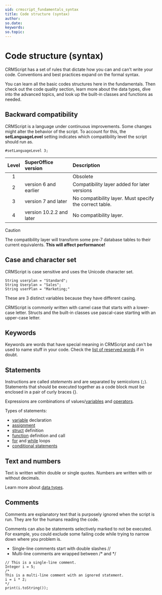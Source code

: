 ```yaml
---
uid: crmscript_fundamentals_syntax
title: Code structure (syntax)
author:
so.date:
keywords:
so.topic:
---
```


# Code structure (syntax)

CRMScript has a set of rules that dictate how you can and can't write your code. Conventions and best practices expand on the formal syntax.

You can learn all the basic codes structures here in the fundamentals. Then check out the code quality section, learn more about the data types, dive into the advanced topics, and look up the built-in classes and functions as needed.

## Backward compatibility

CRMScript is a language under continuous improvements. Some changes might alter the behavior of the script. To account for this, the **setLanguageLevel** setting indicates which compatibility level the script should run as.

```crmscript
#setLanguageLevel 3;
```

| Level | SuperOffice version   | Description |
|:-----:|:----------------------|:------------------------------------------------------- |
| 1     |                       | Obsolete                                                |
| 2     | version 6 and earlier | Compatibility layer added for later versions            |
| 3     | version 7 and later   | No compatibility layer. Must specify the correct table. |
| 4     | version 10.2.2 and later   | No compatibility layer. |

> [!CAUTION]
> The compatibility layer will transform some pre-7 database tables to their current equivalents. **This will affect performance!**

## Case and character set

CRMScript is case sensitive and uses the Unicode character set.

```crmscript
String userplan = "Standard";
String Userplan = "Sales";
String userPlan = "Marketing;"
```

These are 3 distinct variables because they have different casing.

CRMScript is commonly written with camel case that starts with a lower-case letter.
Structs and the built-in classes use pascal-case starting with an upper-case letter.

## Keywords

Keywords are words that have special meaning in CRMScript and can't be used to name stuff in your code.
Check the [list of reserved words][10] if in doubt.

## Statements

Instructions are called *statements* and are separated by semicolons (`;`).
Statements that should be executed together as a code block must be enclosed in a pair of curly braces {}.

Expressions are combinations of values/[variables][1] and [operators][2].

Types of statements:

* [variable][3] declaration
* [assignment][2]
* [struct][4] definition
* [function][5] definition and call
* [for][6] and [while][7] loops
* [conditional statements][8]

## Text and numbers

Text is written within double or single quotes. Numbers are written with or without decimals.

Learn more about [data types][9].

## Comments

Comments are explanatory text that is purposely ignored when the script is run. They are for the humans reading the code.

Comments can also be statements selectively marked to not be executed. For example, you could exclude some failing code while trying to narrow down where you problem is.

* Single-line comments start with double slashes //
* Multi-line comments are wrapped between /\* and \*/

```crmscript!
// This is a single-line comment.
Integer i = 5;
/*
This is a multi-line comment with an ignored statement.
i = i * 2;
*/
print(i.toString());
```

<!-- Referenced links -->
[1]: variables.md
[2]: operators.md
[3]: variables.md
[4]: structs.md
[5]: functions.md
[6]: for-loops.md
[7]: while-loops.md
[8]: conditions.md
[9]: datatypes-intro.md
[10]: reserved.md
